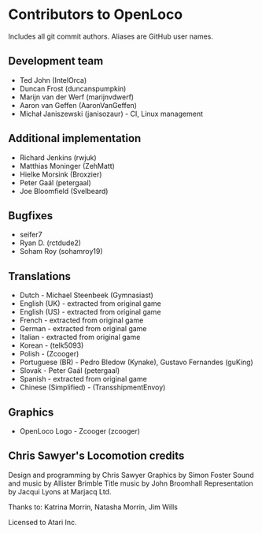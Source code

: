 # Contributors to OpenLoco
Includes all git commit authors. Aliases are GitHub user names.

## Development team
* Ted John (IntelOrca)
* Duncan Frost (duncanspumpkin)
* Marijn van der Werf (marijnvdwerf)
* Aaron van Geffen (AaronVanGeffen)
* Michał Janiszewski (janisozaur) - CI, Linux management

## Additional implementation
* Richard Jenkins (rwjuk)
* Matthias Moninger (ZehMatt)
* Hielke Morsink (Broxzier)
* Peter Gaál (petergaal)
* Joe Bloomfield (Svelbeard)

## Bugfixes
* seifer7
* Ryan D. (rctdude2)
* Soham Roy (sohamroy19)

## Translations
* Dutch - Michael Steenbeek (Gymnasiast)
* English (UK) - extracted from original game
* English (US) - extracted from original game
* French - extracted from original game
* German - extracted from original game
* Italian - extracted from original game
* Korean - (telk5093)
* Polish - (Zcooger)
* Portuguese (BR) - Pedro Bledow (Kynake), Gustavo Fernandes (guKing)
* Slovak - Peter Gaál (petergaal)
* Spanish - extracted from original game
* Chinese (Simplified) - (TransshipmentEnvoy)

## Graphics
* OpenLoco Logo - Zcooger (zcooger)

## Chris Sawyer's Locomotion credits
Design and programming by Chris Sawyer
Graphics by Simon Foster
Sound and music by Allister Brimble
Title music by John Broomhall
Representation by Jacqui Lyons at Marjacq Ltd.

Thanks to: Katrina Morrin, Natasha Morrin, Jim Wills

Licensed to Atari Inc.
